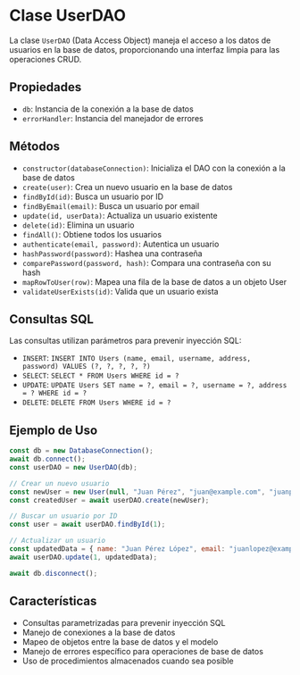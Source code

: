 # Clase UserDAO

La clase `UserDAO` (Data Access Object) maneja el acceso a los datos de usuarios en la base de datos, proporcionando una interfaz limpia para las operaciones CRUD.

## Propiedades

- `db`: Instancia de la conexión a la base de datos
- `errorHandler`: Instancia del manejador de errores

## Métodos

- `constructor(databaseConnection)`: Inicializa el DAO con la conexión a la base de datos
- `create(user)`: Crea un nuevo usuario en la base de datos
- `findById(id)`: Busca un usuario por ID
- `findByEmail(email)`: Busca un usuario por email
- `update(id, userData)`: Actualiza un usuario existente
- `delete(id)`: Elimina un usuario
- `findAll()`: Obtiene todos los usuarios
- `authenticate(email, password)`: Autentica un usuario
- `hashPassword(password)`: Hashea una contraseña
- `comparePassword(password, hash)`: Compara una contraseña con su hash
- `mapRowToUser(row)`: Mapea una fila de la base de datos a un objeto User
- `validateUserExists(id)`: Valida que un usuario exista

## Consultas SQL

Las consultas utilizan parámetros para prevenir inyección SQL:

- `INSERT`: `INSERT INTO Users (name, email, username, address, password) VALUES (?, ?, ?, ?, ?)`
- `SELECT`: `SELECT * FROM Users WHERE id = ?`
- `UPDATE`: `UPDATE Users SET name = ?, email = ?, username = ?, address = ? WHERE id = ?`
- `DELETE`: `DELETE FROM Users WHERE id = ?`

## Ejemplo de Uso

```javascript
const db = new DatabaseConnection();
await db.connect();
const userDAO = new UserDAO(db);

// Crear un nuevo usuario
const newUser = new User(null, "Juan Pérez", "juan@example.com", "juanp", "Calle 123", "password123");
const createdUser = await userDAO.create(newUser);

// Buscar un usuario por ID
const user = await userDAO.findById(1);

// Actualizar un usuario
const updatedData = { name: "Juan Pérez López", email: "juanlopez@example.com" };
await userDAO.update(1, updatedData);

await db.disconnect();
```

## Características

- Consultas parametrizadas para prevenir inyección SQL
- Manejo de conexiones a la base de datos
- Mapeo de objetos entre la base de datos y el modelo
- Manejo de errores específico para operaciones de base de datos
- Uso de procedimientos almacenados cuando sea posible